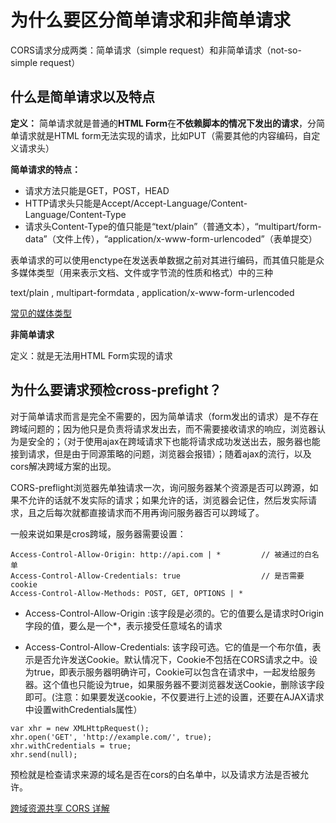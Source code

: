 # 为什么要区分简单请求和非简单请求

CORS请求分成两类：简单请求（simple request）和非简单请求（not-so-simple request）

## 什么是简单请求以及特点

**定义：** 简单请求就是普通的**HTML Form**在**不依赖脚本的情况下发出的请求**，分简单请求就是HTML form无法实现的请求，比如PUT（需要其他的内容编码，自定义请求头）

**简单请求的特点：**

- 请求方法只能是GET，POST，HEAD
- HTTP请求头只能是Accept/Accept-Language/Content-Language/Content-Type
- 请求头Content-Type的值只能是“text/plain”（普通文本），“multipart/form-data”（文件上传），“application/x-www-form-urlencoded”（表单提交）

表单请求的可以使用enctype在发送表单数据之前对其进行编码，而其值只能是众多媒体类型（用来表示文档、文件或字节流的性质和格式）中的三种

text/plain , multipart-formdata , application/x-www-form-urlencoded

[常见的媒体类型](https://developer.mozilla.org/zh-CN/docs/Web/HTTP/Basics_of_HTTP/MIME_types)

**非简单请求**

定义：就是无法用HTML Form实现的请求

## 为什么要请求预检cross-prefight？

对于简单请求而言是完全不需要的，因为简单请求（form发出的请求）是不存在跨域问题的；因为他只是负责将请求发出去，而不需要接收请求的响应，浏览器认为是安全的；（对于使用ajax在跨域请求下也能将请求成功发送出去，服务器也能接到请求，但是由于同源策略的问题，浏览器会报错）；随着ajax的流行，以及cors解决跨域方案的出现。

CORS-preflight浏览器先单独请求一次，询问服务器某个资源是否可以跨源，如果不允许的话就不发实际的请求；如果允许的话，浏览器会记住，然后发实际请求，且之后每次就都直接请求而不用再询问服务器否可以跨域了。

一般来说如果是cros跨域，服务器需要设置：

```
Access-Control-Allow-Origin: http://api.com | *         // 被通过的白名单
Access-Control-Allow-Credentials: true                  // 是否需要cookie
Access-Control-Allow-Methods: POST, GET, OPTIONS | *
```
- Access-Control-Allow-Origin :该字段是必须的。它的值要么是请求时Origin字段的值，要么是一个*，表示接受任意域名的请求

- Access-Control-Allow-Credentials: 该字段可选。它的值是一个布尔值，表示是否允许发送Cookie。默认情况下，Cookie不包括在CORS请求之中。设为true，即表示服务器明确许可，Cookie可以包含在请求中，一起发给服务器。这个值也只能设为true，如果服务器不要浏览器发送Cookie，删除该字段即可。(注意：如果要发送cookie，不仅要进行上述的设置，还要在AJAX请求中设置withCredentials属性）

```
var xhr = new XMLHttpRequest();
xhr.open('GET', 'http://example.com/', true);
xhr.withCredentials = true;
xhr.send(null);
```

预检就是检查请求来源的域名是否在cors的白名单中，以及请求方法是否被允许。

[跨域资源共享 CORS 详解](https://www.ruanyifeng.com/blog/2016/04/cors.html)
